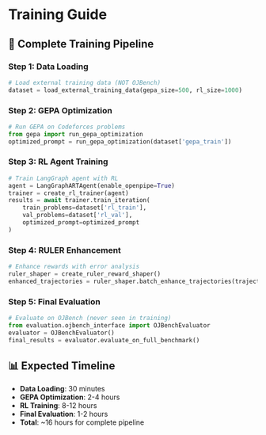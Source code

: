 # Training Guide

## 🔄 Complete Training Pipeline

### Step 1: Data Loading
```python
# Load external training data (NOT OJBench)
dataset = load_external_training_data(gepa_size=500, rl_size=1000)
```

### Step 2: GEPA Optimization
```python
# Run GEPA on Codeforces problems
from gepa import run_gepa_optimization
optimized_prompt = run_gepa_optimization(dataset['gepa_train'])
```

### Step 3: RL Agent Training
```python
# Train LangGraph agent with RL
agent = LangGraphARTAgent(enable_openpipe=True)
trainer = create_rl_trainer(agent)
results = await trainer.train_iteration(
    train_problems=dataset['rl_train'],
    val_problems=dataset['rl_val'],
    optimized_prompt=optimized_prompt
)
```

### Step 4: RULER Enhancement
```python
# Enhance rewards with error analysis
ruler_shaper = create_ruler_reward_shaper()
enhanced_trajectories = ruler_shaper.batch_enhance_trajectories(trajectories)
```

### Step 5: Final Evaluation
```python
# Evaluate on OJBench (never seen in training)
from evaluation.ojbench_interface import OJBenchEvaluator
evaluator = OJBenchEvaluator()
final_results = evaluator.evaluate_on_full_benchmark()
```

## 📊 Expected Timeline

- **Data Loading**: 30 minutes
- **GEPA Optimization**: 2-4 hours  
- **RL Training**: 8-12 hours
- **Final Evaluation**: 1-2 hours
- **Total**: ~16 hours for complete pipeline
